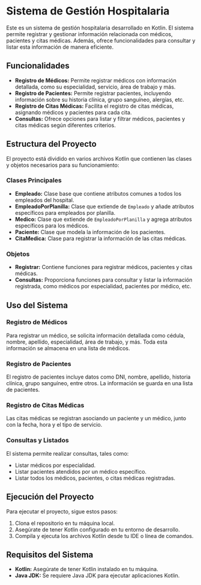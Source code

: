 # Sistema de Gestión Hospitalaria

Este es un sistema de gestión hospitalaria desarrollado en Kotlin. El sistema permite registrar y gestionar información relacionada con médicos, pacientes y citas médicas. Además, ofrece funcionalidades para consultar y listar esta información de manera eficiente.

## Funcionalidades

- **Registro de Médicos:** Permite registrar médicos con información detallada, como su especialidad, servicio, área de trabajo y más.
- **Registro de Pacientes:** Permite registrar pacientes, incluyendo información sobre su historia clínica, grupo sanguíneo, alergias, etc.
- **Registro de Citas Médicas:** Facilita el registro de citas médicas, asignando médicos y pacientes para cada cita.
- **Consultas:** Ofrece opciones para listar y filtrar médicos, pacientes y citas médicas según diferentes criterios.

## Estructura del Proyecto

El proyecto está dividido en varios archivos Kotlin que contienen las clases y objetos necesarios para su funcionamiento:

### Clases Principales

- **Empleado:** Clase base que contiene atributos comunes a todos los empleados del hospital.
- **EmpleadoPorPlanilla:** Clase que extiende de `Empleado` y añade atributos específicos para empleados por planilla.
- **Medico:** Clase que extiende de `EmpleadoPorPlanilla` y agrega atributos específicos para los médicos.
- **Paciente:** Clase que modela la información de los pacientes.
- **CitaMedica:** Clase para registrar la información de las citas médicas.

### Objetos

- **Registrar:** Contiene funciones para registrar médicos, pacientes y citas médicas.
- **Consultas:** Proporciona funciones para consultar y listar la información registrada, como médicos por especialidad, pacientes por médico, etc.

## Uso del Sistema

### Registro de Médicos

Para registrar un médico, se solicita información detallada como cédula, nombre, apellido, especialidad, área de trabajo, y más. Toda esta información se almacena en una lista de médicos.

### Registro de Pacientes

El registro de pacientes incluye datos como DNI, nombre, apellido, historia clínica, grupo sanguíneo, entre otros. La información se guarda en una lista de pacientes.

### Registro de Citas Médicas

Las citas médicas se registran asociando un paciente y un médico, junto con la fecha, hora y el tipo de servicio.

### Consultas y Listados

El sistema permite realizar consultas, tales como:
- Listar médicos por especialidad.
- Listar pacientes atendidos por un médico específico.
- Listar todos los médicos, pacientes, o citas médicas registradas.

## Ejecución del Proyecto

Para ejecutar el proyecto, sigue estos pasos:

1. Clona el repositorio en tu máquina local.
2. Asegúrate de tener Kotlin configurado en tu entorno de desarrollo.
3. Compila y ejecuta los archivos Kotlin desde tu IDE o línea de comandos.

## Requisitos del Sistema

- **Kotlin:** Asegúrate de tener Kotlin instalado en tu máquina.
- **Java JDK:** Se requiere Java JDK para ejecutar aplicaciones Kotlin.




